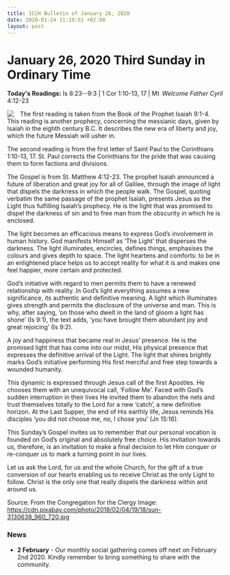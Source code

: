 ```yaml
---
title: ICCH Bulletin of January 26, 2020
date: 2020-01-24 11:19:51 +02:00
layout: post
---
```


# January 26, 2020 Third Sunday in Ordinary Time
<span style="float: right"><em>Welcome Father Cyril</em></span>
**Today's Readings:** Is 8:23--9:3 | 1 Cor 1:10-13, 17 | Mt 4:12-23


<img style="float: left; margin-right: 1em;" src="https://cdn.pixabay.com/photo/2018/02/04/19/18/sun-3130638_960_720.jpg">

The first reading is taken from the Book of the Prophet Isaiah 9:1-4. This reading is another prophecy, concerning the messianic days, given by Isaiah in the eighth century B.C. It describes the new era of liberty and joy, which the future Messiah will usher in.

The second reading is from the first letter of Saint Paul to the Corinthians 1:10-13, 17. St. Paul corrects the Corinthians for the pride that was causing them to form factions and divisions.

The Gospel is from St. Matthew 4:12-23. The prophet Isaiah announced a future of liberation and great joy for all of Galilee, through the image of light that dispels the darkness in which the people walk. The Gospel, quoting verbatim the same passage of the prophet Isaiah, presents Jesus as the Light thus fulfilling Isaiah’s prophecy. He is the light that was promised to dispel the darkness of sin and to free man from the obscurity in which he is enclosed.

The light becomes an efficacious means to express God’s involvement in human history. God manifests Himself as ‘The Light’ that disperses the darkness. The light illuminates, encircles, defines things, emphasises the colours and gives depth to space. The light heartens and comforts: to be in an enlightened place helps us to accept reality for what it is and makes one feel happier, more certain and protected.

God’s initiative with regard to men permits them to have a renewed relationship with reality. In God’s light everything assumes a new significance, its authentic and definitive meaning. A light which illuminates gives strength and permits the disclosure of the universe and man. This is why, after saying, ‘on those who dwelt in the land of gloom a light has shone’ (Is 9:1), the text adds, ‘you have brought them abundant joy and great rejoicing’ (Is 9:2).

A joy and happiness that became real in Jesus’ presence. He is the promised light that has come into our midst, His physical presence that expresses the definitive arrival of the Light. The light that shines brightly marks God’s initiative performing His first merciful and free step towards a wounded humanity.

This dynamic is expressed through Jesus call of the first Apostles. He chooses them with an unequivocal call, ‘Follow Me’. Faced with God’s sudden interruption in their lives He invited them to abandon the nets and trust themselves totally to the Lord for a new ‘catch’, a new definitive horizon. At the Last Supper, the end of His earthly life, Jesus reminds His disciples ‘you did not choose me, no, I chose you’ (Jn 15:16).

This Sunday’s Gospel invites us to remember that our personal vocation is founded on God’s original and absolutely free choice. His invitation towards us, therefore, is an invitation to make a final decision to let Him conquer or re-conquer us to mark a turning point in our lives.

Let us ask the Lord, for us and the whole Church, for the gift of a true conversion of our hearts enabling us to receive Christ as the only Light to follow. Christ is the only one that really dispels the darkness within and around us.

Source: From the Congregation for the Clergy
Image: https://cdn.pixabay.com/photo/2018/02/04/19/18/sun-3130638_960_720.jpg

### News 

* **2 February** - Our monthly social gathering comes off next on February 2nd 2020. Kindly remember to bring something to share with the community.
